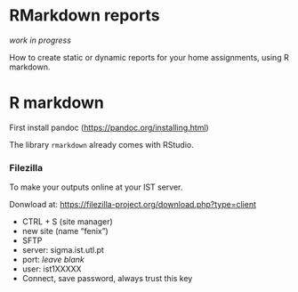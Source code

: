 RMarkdown reports
================

*work in progress*

How to create static or dynamic reports for your home assignments, using
R markdown.

# R markdown

First install pandoc (<https://pandoc.org/installing.html>)

The library `rmarkdown` already comes with RStudio.

### Filezilla

To make your outputs online at your IST server.

Donwload at: <https://filezilla-project.org/download.php?type=client>

-   CTRL + S (site manager)
-   new site (name “fenix”)
-   SFTP
-   server: sigma.ist.utl.pt
-   port: *leave blank*
-   user: ist1XXXXX
-   Connect, save password, always trust this key

